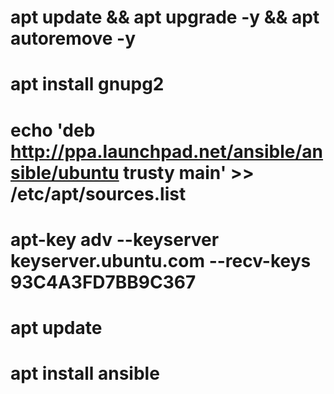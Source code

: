 # apt update && apt upgrade -y && apt autoremove -y
# apt install gnupg2
# echo 'deb http://ppa.launchpad.net/ansible/ansible/ubuntu trusty main' >> /etc/apt/sources.list
# apt-key adv --keyserver keyserver.ubuntu.com --recv-keys 93C4A3FD7BB9C367
# apt update
# apt install ansible
